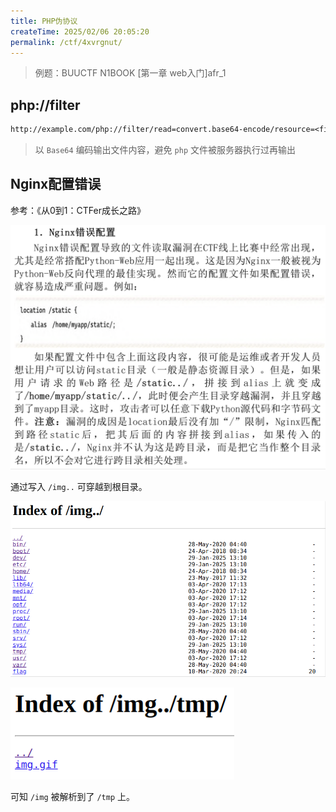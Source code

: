 ```yaml
---
title: PHP伪协议
createTime: 2025/02/06 20:05:20
permalink: /ctf/4xvrgnut/
---
```

> 例题：BUUCTF N1BOOK \[第一章 web入门\]afr_1

## php://filter

```txt
http://example.com/php://filter/read=convert.base64-encode/resource=<file_name>
```

> 以 `Base64` 编码输出文件内容，避免 `php` 文件被服务器执行过再输出

## Nginx配置错误

参考：《从0到1：CTFer成长之路》

![1738156594086](image/1.PHP伪协议/1738156594086.png)

通过写入 `/img..` 可穿越到根目录。

![1738157014769](image/1.PHP伪协议/1738157014769.png)

![1738156757078](image/1.PHP伪协议/1738156757078.png)

可知 `/img` 被解析到了 `/tmp` 上。
